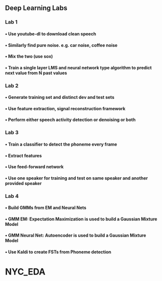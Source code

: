 ## Deep Learning Labs

### Lab 1

#### • Use youtube-dl to download clean speech
#### • Similarly find pure noise. e.g. car noise, coffee noise
#### • Mix the two (use sox)
#### • Train a single layer LMS and neural network type algorithm to predict next value from N past values

### Lab 2

#### • Generate training set and distinct dev and test sets
#### • Use feature extraction, signal reconstruction framework
#### • Perform either speech activity detection or denoising or both

### Lab 3

#### • Train a classifier to detect the phoneme every frame
#### • Extract features
#### • Use feed-forward network
#### • Use one speaker for training and test on same speaker and another provided speaker

### Lab 4

#### • Build GMMs from EM and Neural Nets
####   • GMM EM: Expectation Maximization is used to build a Gaussian Mixture Model
####   • GMM Neural Net: Autoencoder is used to build a Gaussian Mixture Model
#### • Use Kaldi to create FSTs from Phoneme detection




        
    
# NYC_EDA
